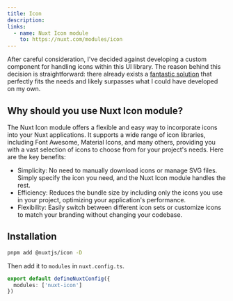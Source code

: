 ```yaml
---
title: Icon
description:
links:
  - name: Nuxt Icon module
    to: https://nuxt.com/modules/icon
---
```


After careful consideration, I've decided against developing a custom component for handling icons within this UI library. The reason behind this decision is straightforward: there already exists a [fantastic solution](https://nuxt.com/modules/icon) that perfectly fits the needs and likely surpasses what I could have developed on my own.

## Why should you use Nuxt Icon module?

The Nuxt Icon module offers a flexible and easy way to incorporate icons into your Nuxt applications. It supports a wide range of icon libraries, including Font Awesome, Material Icons, and many others, providing you with a vast selection of icons to choose from for your project's needs. Here are the key benefits:

- Simplicity: No need to manually download icons or manage SVG files. Simply specify the icon you need, and the Nuxt Icon module handles the rest.
- Efficiency: Reduces the bundle size by including only the icons you use in your project, optimizing your application's performance.
- Flexibility: Easily switch between different icon sets or customize icons to match your branding without changing your codebase.

## Installation

```bash
pnpm add @nuxtjs/icon -D
```

Then add it to `modules` in `nuxt.config.ts`.

```ts
export default defineNuxtConfig({
  modules: ['nuxt-icon']
})
```
